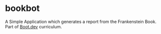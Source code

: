 # bookbot

A Simple Application which generates a report from the Frankenstein Book. Part of [Boot.dev](https://www.boot.dev/) curriculum.
